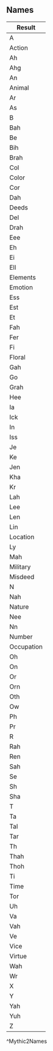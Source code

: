 ## Names
| Result     |
| ---------- |
| A          |
| Action     |
| Ah         |
| Ahg        |
| An         |
| Animal     |
| Ar         |
| As         |
| B          |
| Bah        |
| Be         |
| Bih        |
| Brah       |
| Col        |
| Color      |
| Cor        |
| Dah        |
| Deeds      |
| Del        |
| Drah       |
| Eee        |
| Eh         |
| Ei         |
| Ell        |
| Elements   |
| Emotion    |
| Ess        |
| Est        |
| Et         |
| Fah        |
| Fer        |
| Fi         |
| Floral     |
| Gah        |
| Go         |
| Grah       |
| Hee        |
| Ia         |
| Ick        |
| In         |
| Iss        |
| Je         |
| Ke         |
| Jen        |
| Kha        |
| Kr         |
| Lah        |
| Lee        |
| Len        |
| Lin        |
| Location   |
| Ly         |
| Mah        |
| Military   |
| Misdeed    |
| N          |
| Nah        |
| Nature     |
| Nee        |
| Nn         |
| Number     |
| Occupation |
| Oh         |
| On         |
| Or         |
| Orn        |
| Oth        |
| Ow         |
| Ph         |
| Pr         |
| R          |
| Rah        |
| Ren        |
| Sah        |
| Se         |
| Sh         |
| Sha        |
| T          |
| Ta         |
| Tal        |
| Tar        |
| Th         |
| Thah       |
| Thoh       |
| Ti         |
| Time       |
| Tor        |
| Uh         |
| Va         |
| Vah        |
| Ve         |
| Vice       |
| Virtue     |
| Wah        |
| Wr         |
| X          |
| Y          |
| Yah        |
| Yuh        |
| Z          |
^Mythic2Names